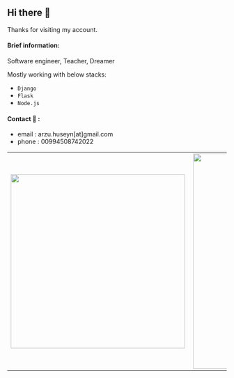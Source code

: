 ## Hi there 🧞‍

Thanks for visiting my account. 

#### Brief information:
Software engineer, Teacher, Dreamer

Mostly working with below stacks:
- `Django`
- `Flask`
- `Node.js`

#### Contact 💬 :
- email : arzu.huseyn[at]gmail.com
- phone : 00994508742022

<center>
<table>
    <tr>
        <td><img width="400px" align="left" src="https://github-readme-stats.vercel.app/api/top-langs/?username=arzuhuseyn&hide=html&layout=compact&theme=buefy" /></td>
        <td><img width="495px" align="left" src="https://github-readme-stats.vercel.app/api?username=arzuhuseyn&theme=buefy"/></td>
    </tr>   
</table>
</center>  
